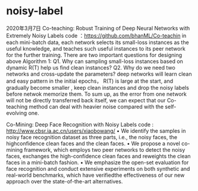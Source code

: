 # noisy-label
2020年3月7日
Co-teaching: Robust Training of Deep Neural Networks with Extremely Noisy Labels
code ：https://github.com/bhanML/Co-teachin
in each mini-batch data, each network selects its small-loss instances as the useful knowledge, and teaches such useful instances to its peer network for the further training.
There are two important questions for designing above Algorithm 1:
Q1. Why can sampling small-loss instances based on dynamic R(T) help us find clean instances?
Q2. Why do we need two networks and cross-update the parameters?
deep networks will learn clean and easy pattern in the initial epochs， R(T) is large at the start, and gradually become smaller , keep clean instances and drop the noisy labels before netwok memorize them.
To sum up, as the error from one network will not be directly transferred back itself, we can expect that our Co-teaching method can deal with heavier noise compared with the self-evolving one.




Co-Mining: Deep Face Recognition with Noisy Labels
code : http://www.cbsr.ia.ac.cn/users/xiaobowang/
• We identify the samples in noisy face recognition dataset as three parts, i.e., the noisy faces, the highconfidence clean faces and the clean faces.
• We propose a novel co-mining framework, which employs two peer networks to detect the noisy faces, exchanges the high-confidence clean faces and reweights the clean faces in a mini-batch fashion.
• We emphasize the open-set evaluation for face recognition and conduct extensive experiments on both synthetic and real-world benchmarks, which have verifiedthe effectiveness of our new approach over the state-of-the-art alternatives.
